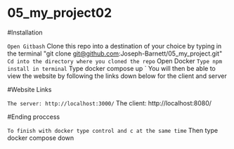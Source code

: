 # 05_my_project02

#Installation

` Open Gitbash
` Clone this repo into a destination of your choice by typing in the terminal 
  "git clone git@github.com:Joseph-Barnett/05_my_project.git"
` Cd into the directory where you cloned the repo
` Open Docker 
` Type npm install in terminal
` Type docker compose up
` You will then be able to view the website by following the links down below 
  for the client and server

#Website Links

` The server: http://localhost:3000/
` The client: http://localhost:8080/

#Ending proccess

` To finish with docker type control and c at the same time
` Then type docker compose down
